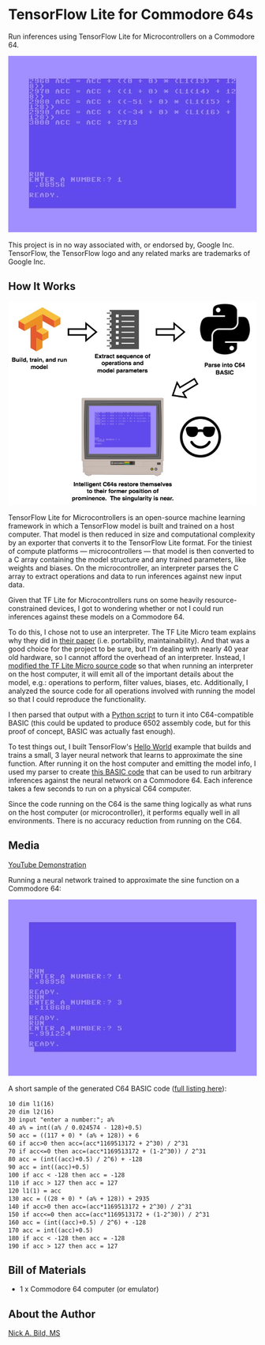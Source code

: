 # TensorFlow Lite for Commodore 64s

Run inferences using TensorFlow Lite for Microcontrollers on a Commodore 64.

![](https://raw.githubusercontent.com/nickbild/tflite_c64/main/media/screen1_lg.jpg)

This project is in no way associated with, or endorsed by, Google Inc.  TensorFlow, the TensorFlow logo and any related marks are trademarks of Google Inc.

## How It Works

![](https://raw.githubusercontent.com/nickbild/tflite_c64/main/media/tflite-c64-overview.jpg)

TensorFlow Lite for Microcontrollers is an open-source machine learning framework in which a TensorFlow model is built and trained on a host computer.  That model is then reduced in size and computational complexity by an exporter that converts it to the TensorFlow Lite format.  For the tiniest of compute platforms — microcontrollers — that model is then converted to a C array containing the model structure and any trained parameters, like weights and biases.  On the microcontroller, an interpreter parses the C array to extract operations and data to run inferences against new input data.

Given that TF Lite for Microcontrollers runs on some heavily resource-constrained devices, I got to wondering whether or not I could run inferences against these models on a Commodore 64.

To do this, I chose not to use an interpreter.  The TF Lite Micro team explains why they did in [their paper](https://arxiv.org/pdf/2010.08678.pdf) (i.e. portability, maintainability).  And that was a good choice for the project to be sure, but I'm dealing with nearly 40 year old hardware, so I cannot afford the overhead of an interpreter.  Instead, I [modified the TF Lite Micro source code](https://github.com/nickbild/tflite_c64/tree/main/tflite-micro) so that when running an interpreter on the host computer, it will emit all of the important details about the model, e.g.: operations to perform, filter values, biases, etc.  Additionally, I analyzed the source code for all operations involved with running the model so that I could reproduce the functionality.

I then parsed that output with a [Python script](https://github.com/nickbild/tflite_c64/blob/main/parse_output_c64.py) to turn it into C64-compatible BASIC (this could be updated to produce 6502 assembly code, but for this proof of concept, BASIC was actually fast enough).

To test things out, I built TensorFlow's [Hello World](https://github.com/tensorflow/tflite-micro/tree/main/tensorflow/lite/micro/examples/hello_world) example that builds and trains a small, 3 layer neural network that learns to approximate the sine function.  After running it on the host computer and emitting the model info, I used my parser to create [this BASIC code](https://github.com/nickbild/tflite_c64/blob/main/neural_net.bas) that can be used to run arbitrary inferences against the neural network on a Commodore 64.  Each inference takes a few seconds to run on a physical C64 computer.

Since the code running on the C64 is the same thing logically as what runs on the host computer (or microcontroller), it performs equally well in all environments.  There is no accuracy reduction from running on the C64.

## Media

 [YouTube Demonstration](https://www.youtube.com/watch?v=D3Ii4mchgnA)

Running a neural network trained to approximate the sine function on a Commodore 64:

![](https://raw.githubusercontent.com/nickbild/tflite_c64/main/media/screen2_lg.jpg)


A short sample of the generated C64 BASIC code ([full listing here](https://github.com/nickbild/tflite_c64/blob/main/neural_net.bas)):

```
10 dim l1(16)
20 dim l2(16)
30 input "enter a number:"; a%
40 a% = int((a% / 0.024574 - 128)+0.5)
50 acc = ((117 + 0) * (a% + 128)) + 6
60 if acc>0 then acc=(acc*1169513172 + 2^30) / 2^31
70 if acc<=0 then acc=(acc*1169513172 + (1-2^30)) / 2^31
80 acc = (int((acc)+0.5) / 2^6) + -128
90 acc = int((acc)+0.5)
100 if acc < -128 then acc = -128
110 if acc > 127 then acc = 127
120 l1(1) = acc
130 acc = ((28 + 0) * (a% + 128)) + 2935
140 if acc>0 then acc=(acc*1169513172 + 2^30) / 2^31
150 if acc<=0 then acc=(acc*1169513172 + (1-2^30)) / 2^31
160 acc = (int((acc)+0.5) / 2^6) + -128
170 acc = int((acc)+0.5)
180 if acc < -128 then acc = -128
190 if acc > 127 then acc = 127
```

## Bill of Materials

- 1 x Commodore 64 computer (or emulator)

## About the Author

[Nick A. Bild, MS](https://nickbild79.firebaseapp.com/#!/)
